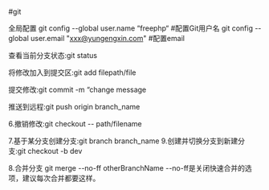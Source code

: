 #git

全局配置
git config --global user.name “freephp“  #配置Git用户名
git config --global user.email "xxx@yungengxin.com" #配置email

查看当前分支状态:git status 

将修改加入到提交区:git add filepath/file

提交修改:git commit -m “change message

推送到远程:git push origin branch_name

6.撤销修改:git checkout -- path/filename

7.基于某分支创建分支:git branch branch_name
9.创建并切换分支到新建分支:git checkout -b dev

8.合并分支
git merge --no-ff otherBranchName
--no-ff是关闭快速合并的选项，建议每次合并都要这样。


